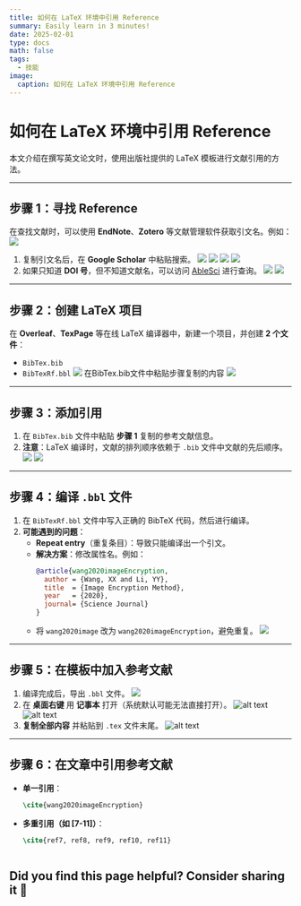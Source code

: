 ```yaml
---
title: 如何在 LaTeX 环境中引用 Reference
summary: Easily learn in 3 minutes!
date: 2025-02-01
type: docs
math: false
tags:
  - 技能
image:
  caption: 如何在 LaTeX 环境中引用 Reference
---
```

# 如何在 LaTeX 环境中引用 Reference

本文介绍在撰写英文论文时，使用出版社提供的 LaTeX 模板进行文献引用的方法。

---

## 步骤 1：寻找 Reference

在查找文献时，可以使用 **EndNote**、**Zotero** 等文献管理软件获取引文名。例如：
![](image.png)
1. 复制引文名后，在 **Google Scholar** 中粘贴搜索。
![](image-1.png)
![](image-2.png)
![](image-3.png)
![](image-4.png)
2. 如果只知道 **DOI 号**，但不知道文献名，可以访问 [AbleSci](https://www.ablesci.com/) 进行查询。
![](image-5.png)
![](image-6.png)

---

## 步骤 2：创建 LaTeX 项目

在 **Overleaf**、**TexPage** 等在线 LaTeX 编译器中，新建一个项目，并创建 **2 个文件**：
- `BibTex.bib`
- `BibTexRf.bbl`
![](image-7.png)
在BibTex.bib文件中粘贴步骤复制的内容
![](image-8.png)

---

## 步骤 3：添加引用

1. 在 `BibTex.bib` 文件中粘贴 **步骤 1** 复制的参考文献信息。
2. **注意**：LaTeX 编译时，文献的排列顺序依赖于 `.bib` 文件中文献的先后顺序。
![](image-9.png)
![](image-10.png)

---

## 步骤 4：编译 `.bbl` 文件

1. 在 `BibTexRf.bbl` 文件中写入正确的 BibTeX 代码，然后进行编译。
2. **可能遇到的问题**：
   - **Repeat entry**（重复条目）：导致只能编译出一个引文。
   - **解决方案**：修改属性名。例如：
     ```bibtex
     @article{wang2020imageEncryption,
       author = {Wang, XX and Li, YY},
       title  = {Image Encryption Method},
       year   = {2020},
       journal= {Science Journal}
     }
     ```
   - 将 `wang2020image` 改为 `wang2020imageEncryption`，避免重复。
![](image-11.png)


---

## 步骤 5：在模板中加入参考文献

1. 编译完成后，导出 `.bbl` 文件。
![](image-12.png)
2. 在 **桌面右键** 用 **记事本** 打开（系统默认可能无法直接打开）。
![alt text](image-13.png)
![alt text](image-14.png)
3. **复制全部内容** 并粘贴到 `.tex` 文件末尾。
![alt text](image-15.png)


---

## 步骤 6：在文章中引用参考文献


- **单一引用**：
  ```latex
  \cite{wang2020imageEncryption}
- **多重引用（如 [7-11]）**：
  ```latex
  \cite{ref7, ref8, ref9, ref10, ref11}



## Did you find this page helpful? Consider sharing it 🙌
